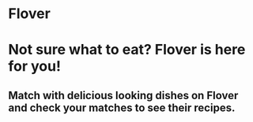 # Flover

# Not sure what to eat? Flover is here for you!

## Match with delicious looking dishes on Flover and check your matches to see their recipes.

